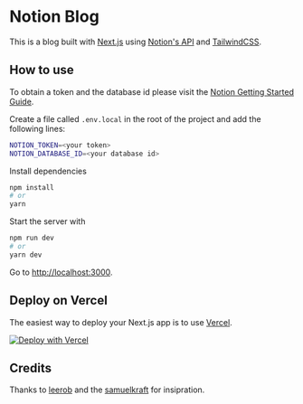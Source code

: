 # Notion Blog

This is a blog built with [Next.js](https://nextjs.org) using [Notion's API](https://developers.notion.com/) and [TailwindCSS](https://tailwdindcss.com).

## How to use

To obtain a token and the database id please visit the [Notion Getting Started Guide](https://developers.notion.com/docs/getting-started).

Create a file called `.env.local` in the root of the project and add the following lines:

```bash
NOTION_TOKEN=<your token>
NOTION_DATABASE_ID=<your database id>
```

Install dependencies

```bash
npm install
# or
yarn
```

Start the server with

```bash
npm run dev
# or
yarn dev
```

Go to [http://localhost:3000](http://localhost:3000).

## Deploy on Vercel

The easiest way to deploy your Next.js app is to use [Vercel](https://vercel.com/).

[![Deploy with Vercel](https://vercel.com/button)](https://vercel.com/new/clone?repository-url=https%3A%2F%2Fgithub.com%2Fminime89-maker%2Fnext.js-notion-blog&env=NOTION_TOKEN,NOTION_DATABASE_ID&envDescription=Notion%20Token%20and%20Notion%20Database%20ID%20is%20required&envLink=https%3A%2F%2Fwww.notion.so%2Fmy-integrations&demo-title=Blog&demo-description=A%20blog%20example%20using%20Next.js%20and%20Notion's%20api&demo-url=https%3A%2F%2Fnotionblogs.vercel.app%2F&demo-image=https%3A%2F%2Fuser-images.githubusercontent.com%2F77694499%2F139641140-b61b5d2a-cb9c-45ed-988f-f18eed400003.png)

## Credits

Thanks to [leerob](https://github.com/leerob) and the [samuelkraft](https://github.com/samuelkraft) for insipration.
